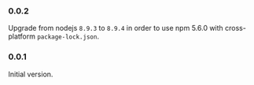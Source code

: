 ### 0.0.2

Upgrade from nodejs `8.9.3` to `8.9.4` in order to use npm 5.6.0 with cross-platform `package-lock.json`.

### 0.0.1

Initial version.
